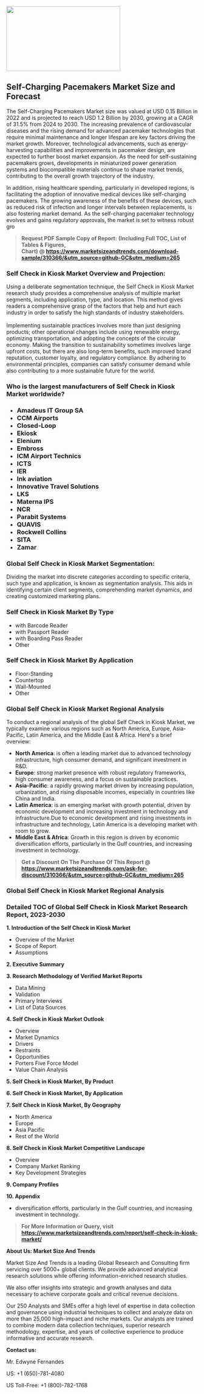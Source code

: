 <p><img class="alignnone size-medium wp-image-20088" src="https://ffe5etoiles.com/wp-content/uploads/2024/12/MST1-300x171.png" alt="" width="300" height="171" /></p><h2>Self-Charging Pacemakers Market Size and Forecast</h2><p>The Self-Charging Pacemakers Market size was valued at USD 0.15 Billion in 2022 and is projected to reach USD 1.2 Billion by 2030, growing at a CAGR of 31.5% from 2024 to 2030. The increasing prevalence of cardiovascular diseases and the rising demand for advanced pacemaker technologies that require minimal maintenance and longer lifespan are key factors driving the market growth. Moreover, technological advancements, such as energy-harvesting capabilities and improvements in pacemaker design, are expected to further boost market expansion. As the need for self-sustaining pacemakers grows, developments in miniaturized power generation systems and biocompatible materials continue to shape market trends, contributing to the overall growth trajectory of the industry.</p><p>In addition, rising healthcare spending, particularly in developed regions, is facilitating the adoption of innovative medical devices like self-charging pacemakers. The growing awareness of the benefits of these devices, such as reduced risk of infection and longer intervals between replacements, is also fostering market demand. As the self-charging pacemaker technology evolves and gains regulatory approvals, the market is set to witness robust gro</p><blockquote id="" class=""><strong>Request PDF Sample Copy of Report: (Including Full TOC, List of Tables &amp; Figures, Chart)&nbsp;@&nbsp;<strong><a href="https://www.marketsizeandtrends.com/download-sample/310366/&utm_source=github-GC&utm_medium=265" target="_blank">https://www.marketsizeandtrends.com/download-sample/310366/&utm_source=github-GC&utm_medium=265</a></strong></strong></blockquote><h3 id="" class="">Self Check in Kiosk Market&nbsp;Overview and Projection:</h3><p id="" class="">Using a deliberate segmentation technique, the Self Check in Kiosk Market research study provides a comprehensive analysis of multiple market segments, including application, type, and location. This method gives readers a comprehensive grasp of the factors that help and hurt each industry in order to satisfy the high standards of industry stakeholders. <br /> <br />Implementing sustainable practices involves more than just designing products; other operational changes include using renewable energy, optimizing transportation, and adopting the concepts of the circular economy. Making the transition to sustainability sometimes involves large upfront costs, but there are also long-term benefits, such improved brand reputation, customer loyalty, and regulatory compliance. By adhering to environmental principles, companies can satisfy consumer demand while also contributing to a more sustainable future for the world.</p><h3 id="" class="">Who is the largest manufacturers of&nbsp;Self Check in Kiosk Market worldwide?</h3><h3 class=""><p><ul><li>Amadeus IT Group SA </li><li> CCM Airports </li><li> Closed-Loop </li><li> Ekiosk </li><li> Elenium </li><li> Embross </li><li> ICM Airport Technics </li><li> ICTS </li><li> IER </li><li> Ink aviation </li><li> Innovative Travel Solutions </li><li> LKS </li><li> Materna IPS </li><li> NCR </li><li> Parabit Systems </li><li> QUAVIS </li><li> Rockwell Collins </li><li> SITA </li><li> Zamar</li></ul></p></h3><h3 id="" class="">Global&nbsp;Self Check in Kiosk Market Segmentation:</h3><p id="" class="">Dividing the market into discrete categories according to specific criteria, such type and application, is known as segmentation analysis. This aids in identifying certain client segments, comprehending market dynamics, and creating customized marketing plans.</p><h3 id="" class="">Self Check in Kiosk Market&nbsp;By Type</h3><p><p><ul><li>with Barcode Reader</li><li> with Passport Reader</li><li> with Boarding Pass Reader</li><li> Other</p></li></ul></p></p><h3 id="" class="">Self Check in Kiosk Market&nbsp;By Application</h3><p class=""><p><ul><li>Floor-Standing</li><li> Countertop</li><li> Wall-Mounted</li><li> Other</li></ul></p></p><h3 id="" class="">Global Self Check in Kiosk Market Regional Analysis</h3><p id="" class="">To conduct a regional analysis of the global Self Check in Kiosk Market, we typically examine various regions such as North America, Europe, Asia-Pacific, Latin America, and the Middle East &amp; Africa. Here's a brief overview:</p><ul><li><strong>North America</strong>: is often a leading market due to advanced technology infrastructure, high consumer demand, and significant investment in R&amp;D.</li><li><strong>Europe</strong>: strong market presence with robust regulatory frameworks, high consumer awareness, and a focus on sustainable practices.</li><li><strong>Asia-Pacific</strong>: a rapidly growing market driven by increasing population, urbanization, and rising disposable incomes, especially in countries like China and India.</li><li><strong>Latin America</strong>: is an emerging market with growth potential, driven by economic development and increasing investment in technology and infrastructure.Due to economic development and rising investments in infrastructure and technology, Latin America is a developing market with room to grow.</li><li><strong>Middle East &amp; Africa</strong>: Growth in this region is driven by economic diversification efforts, particularly in the Gulf countries, and increasing investment in technology.</li></ul><blockquote id="" class=""><strong>Get a Discount On The Purchase Of This Report @ <strong><a href="https://www.marketsizeandtrends.com/ask-for-discount/310366/&utm_source=github-GC&utm_medium=265" target="_blank">https://www.marketsizeandtrends.com/ask-for-discount/310366/&utm_source=github-GC&utm_medium=265</a></strong></strong></blockquote><h3 id="" class="">Global Self Check in Kiosk Market Regional Analysis</h3><h3 id="" class="">Detailed TOC of Global Self Check in Kiosk Market Research Report, 2023-2030</h3><p id="" class=""><strong>1. Introduction of the Self Check in Kiosk Market</strong></p><ul><li>Overview of the Market</li><li>Scope of Report</li><li>Assumptions</li></ul><p id="" class=""><strong>2. Executive Summary</strong></p><p id="" class=""><strong>3. Research Methodology of Verified Market Reports</strong></p><ul><li>Data Mining</li><li>Validation</li><li>Primary Interviews</li><li>List of Data Sources</li></ul><p id="" class=""><strong>4. Self Check in Kiosk Market Outlook</strong></p><ul><li>Overview</li><li>Market Dynamics</li><li>Drivers</li><li>Restraints</li><li>Opportunities</li><li>Porters Five Force Model</li><li>Value Chain Analysis</li></ul><p id="" class=""><strong>5. Self Check in Kiosk Market, By Product</strong></p><p id="" class=""><strong>6. Self Check in Kiosk Market, By Application</strong></p><p id="" class=""><strong>7. Self Check in Kiosk Market, By Geography</strong></p><ul><li>North America</li><li>Europe</li><li>Asia Pacific</li><li>Rest of the World</li></ul><p id="" class=""><strong>8. Self Check in Kiosk Market Competitive Landscape</strong></p><ul><li>Overview</li><li>Company Market Ranking</li><li>Key Development Strategies</li></ul><p id="" class=""><strong>9. Company Profiles</strong></p><p id="" class=""><strong>10. Appendix</strong></p><ul><li>diversification efforts, particularly in the Gulf countries, and increasing investment in technology.</li></ul><blockquote id="" class=""><strong>For More Information or Query, visit <strong><strong><a href="https://www.marketsizeandtrends.com/report/self-check-in-kiosk-market/" target="_blank">https://www.marketsizeandtrends.com/report/self-check-in-kiosk-market/</a></strong></strong></strong></blockquote><p id="" class=""><strong>About Us: Market Size And Trends</strong></p><p id="" class="">Market Size And Trends is a leading Global Research and Consulting firm servicing over 5000+ global clients. We provide advanced analytical research solutions while offering information-enriched research studies.</p><p id="" class="">We also offer insights into strategic and growth analyses and data necessary to achieve corporate goals and critical revenue decisions.</p><p id="" class="">Our 250 Analysts and SMEs offer a high level of expertise in data collection and governance using industrial techniques to collect and analyze data on more than 25,000 high-impact and niche markets. Our analysts are trained to combine modern data collection techniques, superior research methodology, expertise, and years of collective experience to produce informative and accurate research.</p><p id="" class=""><strong>Contact us:</strong></p><p id="" class="">Mr. Edwyne Fernandes</p><p id="" class="">US: +1 (650)-781-4080</p><p id="" class="">US Toll-Free: +1 (800)-782-1768</p>
